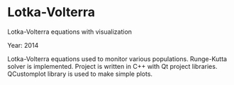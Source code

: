 # Lotka-Volterra
Lotka-Volterra equations with visualization

Year: 2014

Lotka-Volterra equations used to monitor various populations. Runge-Kutta solver is implemented.
Project is written in C++ with Qt project libraries. QCustomplot library is used to make simple plots.
